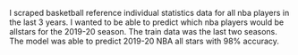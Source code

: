 I scraped basketball reference individual statistics data for all nba players in the last 3 years.  I wanted to be able to predict which nba players would be allstars for the 2019-20 season.  The train data was the last two seasons.  The model was able to predict 2019-20 NBA all stars with 98% accuracy.
